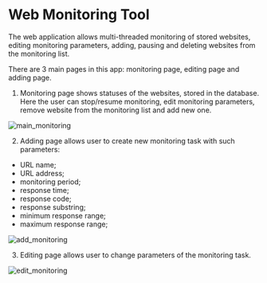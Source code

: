 # Web Monitoring Tool
  The web application allows multi-threaded monitoring of stored websites, editing monitoring parameters, adding, pausing and deleting websites from the monitoring list.

There are 3 main pages in this app: monitoring page, editing page and adding page.
1) Monitoring page shows statuses of the websites, stored in the database. Here the user can stop/resume monitoring, edit monitoring parameters, remove website from the monitoring list and add new one.

![main_monitoring](https://user-images.githubusercontent.com/55657036/80833599-9028d700-8bf7-11ea-9b4d-27fabbbb40fc.JPG)

2) Adding page allows user to create new monitoring task with such parameters:
- URL name;
- URL address;
- monitoring period;
- response time;
- response code;
- response substring;
- minimum response range;
- maximum response range;

![add_monitoring](https://user-images.githubusercontent.com/55657036/80835421-683b7280-8bfb-11ea-8e59-bdf160e10b14.JPG)

3) Editing page allows user to change parameters of the monitoring task.

![edit_monitoring](https://user-images.githubusercontent.com/55657036/80835423-696c9f80-8bfb-11ea-986b-ecdb60e42437.JPG)
